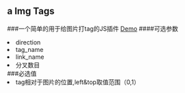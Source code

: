 ## a Img Tags
###一个简单的用于给图片打tag的JS插件
<a href="http://dejun-github-tag.oss-cn-qingdao.aliyuncs.com/">Demo</a>
####可选参数
<li>direction</li>
<li>tag_name</li>
<li>link_name</li>
<li>分叉数目</li>
###必选值
<li>tag相对于图片的位置,left&top取值范围（0,1）</li>


